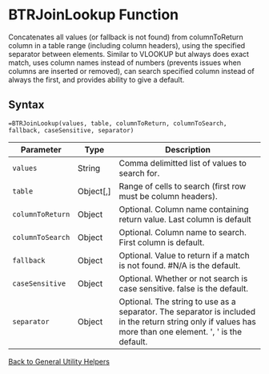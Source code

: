 # BTRJoinLookup Function

Concatenates all values (or fallback is not found) from columnToReturn column in a table range (including column headers), using the specified separator between elements.  Similar to VLOOKUP but always does exact match, uses column names instead of numbers (prevents issues when columns are inserted or removed), can search specified column instead of always the first, and provides ability to give a default.

## Syntax

```excel
=BTRJoinLookup(values, table, columnToReturn, columnToSearch, fallback, caseSensitive, separator)
```

Parameter | Type | Description
---|---|---
`values` | String | Comma delimitted list of values to search for.
`table` | Object[,] | Range of cells to search (first row must be column headers).
`columnToReturn` | Object | Optional. Column name containing return value. Last column is default
`columnToSearch` | Object | Optional. Column name to search.  First column is default.
`fallback` | Object | Optional.  Value to return if a match is not found.  #N/A is the default.
`caseSensitive` | Object | Optional.  Whether or not search is case sensitive. false is the default.
`separator` | Object | Optional. The string to use as a separator.  The separator is included in the return string only if values has more than one element. ', ' is the default.

[Back to General Utility Helpers](RBLeGeneralUtilityHelpers.md)